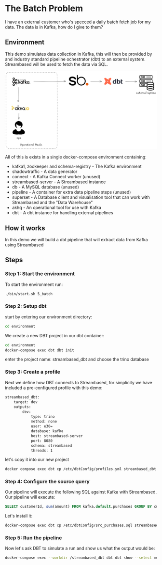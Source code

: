 # The Batch Problem

I have an external customer who's specced a daily batch fetch job for my data. The data is in Kafka, 
how do I give to them?

## Environment

This demo simulates data collection in Kafka, this will then be provided by and industry standard 
pipeline ochestrator (dbt) to an external system. Streambased will be used to fetch the data via 
SQL.

![architecture](media/architecture.png "Architecture")

All of this is exists in a single docker-compose environment containing:

* kafka1, zookeeper and schema-registry - The Kafka environment
* shadowtraffic - A data generator
* connect - A Kafka Connect worker (unused)
* streambased-server - A Streambased instance
* db - A MySQL database (unused)
* pipeline - A container for extra data pipeline steps (unused)
* superset - A Database client and visualisation tool that can work with Streambased and the "Data Warehouse"
* akhq - An operational tool for use with Kafka
* dbt - A dbt instance for handling external pipelines

## How it works

In this demo we will build a dbt pipeline that will extract data from Kafka using Streambased 

## Steps

### Step 1: Start the environment

To start the environment run:

```bash
./bin/start.sh 5_batch
```

### Step 2: Setup dbt

start by entering our environment directory: 

```bash
cd environment
```

We create a new DBT project in our dbt container:

```bash
cd environment
docker-compose exec dbt dbt init
```
enter the project name: streambased_dbt and choose the trino database

### Step 3: Create a profile

Next we define how DBT connects to Streambased, for simplicity we have included a pre-configured profile with this demo:

```text
streambased_dbt:
    target: dev
    outputs:
        dev:
            type: trino
            method: none
            user: e30=
            database: kafka
            host: streambased-server
            port: 8080
            schema: streambased
            threads: 1
```

let's copy it into our new project

```bash
docker compose exec dbt cp /etc/dbtConfig/profiles.yml streambased_dbt
```

### Step 4: Configure the source query

Our pipeline will execute the following SQL against Kafka with Streambased. Our pipeline will execute:

```sql
SELECT customerId, sum(amount) FROM kafka.default.purchases GROUP BY customerId ORDER BY customerId;
```

Let's install it:

```bash
docker-compose exec dbt cp /etc/dbtConfig/src_purchases.sql streambased_dbt/models
```


### Step 5: Run the pipeline

Now let's ask DBT to simulate a run and show us what the output would be:

```bash
docker-compose exec --workdir /streambased_dbt dbt dbt show --select models/src_purchases.sql
```
